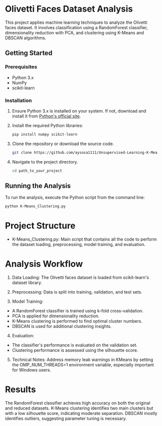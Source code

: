 # Olivetti Faces Dataset Analysis

This project applies machine learning techniques to analyze the Olivetti faces dataset. It involves classification using a RandomForest classifier, dimensionality reduction with PCA, and clustering using K-Means and DBSCAN algorithms.

## Getting Started

### Prerequisites

- Python 3.x
- NumPy
- scikit-learn

### Installation

1. Ensure Python 3.x is installed on your system. If not, download and install it from [Python's official site](https://www.python.org/downloads/).

2. Install the required Python libraries:

   ```bash
   pip install numpy scikit-learn
    ```

3. Clone the repository or download the source code.

   ```bash
   git clone https://github.com/aysosa1111/Unsupervised-Learning-K-Means-Clustering.git
    ```

4. Navigate to the project directory.

   ```bash
   cd path_to_your_project
    ```

## Running the Analysis
To run the analysis, execute the Python script from the command line:

   ```bash
  python K-Means_Clustering.py
  ```


# Project Structure
- K-Means_Clustering.py: Main script that contains all the code to perform the dataset loading, preprocessing, model training, and evaluation.

# Analysis Workflow
1. Data Loading: The Olivetti faces dataset is loaded from scikit-learn's dataset library.

2. Preprocessing: Data is split into training, validation, and test sets.

3. Model Training:

  - A RandomForest classifier is trained using k-fold cross-validation.
  - PCA is applied for dimensionality reduction.
  - K-Means clustering is performed to find optimal cluster numbers.
  - DBSCAN is used for additional clustering insights.
4. Evaluation:

- The classifier's performance is evaluated on the validation set.
- Clustering performance is assessed using the silhouette score.

5. Technical Notes: Address memory leak warnings in KMeans by setting the OMP_NUM_THREADS=1 environment variable, especially important for Windows users.

# Results
The RandomForest classifier achieves high accuracy on both the original and reduced datasets.
K-Means clustering identifies two main clusters but with a low silhouette score, indicating moderate separation.
DBSCAN mostly identifies outliers, suggesting parameter tuning is necessary.
